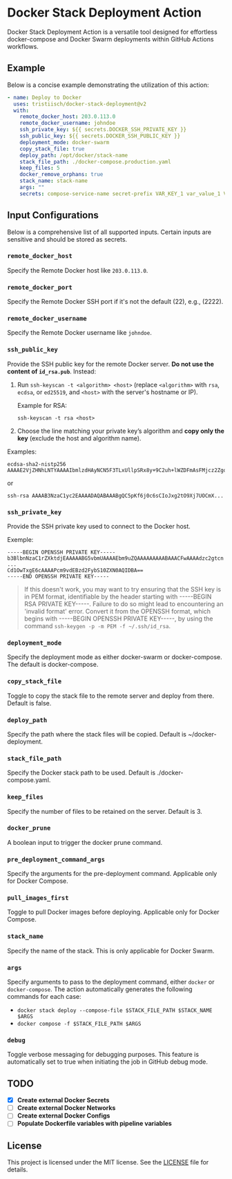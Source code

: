 # Docker Stack Deployment Action

Docker Stack Deployment Action is a versatile tool designed for effortless docker-compose and Docker Swarm deployments within GitHub Actions workflows.

## Example

Below is a concise example demonstrating the utilization of this action:

```yaml
- name: Deploy to Docker
  uses: tristiisch/docker-stack-deployment@v2
  with:
    remote_docker_host: 203.0.113.0
    remote_docker_username: johndoe
    ssh_private_key: ${{ secrets.DOCKER_SSH_PRIVATE_KEY }}
    ssh_public_key: ${{ secrets.DOCKER_SSH_PUBLIC_KEY }}
    deployment_mode: docker-swarm
    copy_stack_file: true
    deploy_path: /opt/docker/stack-name
    stack_file_path: ./docker-compose.production.yaml
    keep_files: 5
    docker_remove_orphans: true
    stack_name: stack-name
    args: ""
    secrets: compose-service-name secret-prefix VAR_KEY_1 var_value_1 VAR_KEY_2 var_value_2
```

## Input Configurations

Below is a comprehensive list of all supported inputs. Certain inputs are sensitive and should be stored as secrets.

### `remote_docker_host`

Specify the Remote Docker host like `203.0.113.0`.

### `remote_docker_port`

Specify the Remote Docker SSH port if it's not the default (22), e.g., (2222).

### `remote_docker_username`

Specify the Remote Docker username like `johndoe`.

### `ssh_public_key`

Provide the SSH public key for the remote Docker server. **Do not use the content of `id_rsa.pub`**. Instead:

1. Run `ssh-keyscan -t <algorithm> <host>` (replace `<algorithm>` with `rsa`, `ecdsa`, or `ed25519`, and `<host>` with the server's hostname or IP).
   
   Example for RSA:
   ```
   ssh-keyscan -t rsa <host>
   ```

2. Choose the line matching your private key’s algorithm and **copy only the key** (exclude the host and algorithm name).

Examples:
```
ecdsa-sha2-nistp256 AAAAE2VjZHNhLNTYAAAAIbmlzdHAyNCN5F3TLxUllpSRx8y+9C2uh+lWZDFmAsFMjcz2Zgq4d5F+oGicGaRk=
```
or
```
ssh-rsa AAAAB3NzaC1yc2EAAAADAQABAAABgQC5pKf6j0c6sCIoJxg2tO9Xj7UOCmX...
```

### `ssh_private_key`

Provide the SSH private key used to connect to the Docker host.

Exemple:
```
-----BEGIN OPENSSH PRIVATE KEY-----
b3BlbnNzaC1rZXktdjEAAAAABG5vbmUAAAAEbm9uZQAAAAAAAAABAAACFwAAAAdzc2gtcn
...
Cd1OwTxgE6cAAAAPcm9vdEBzd2FybS10ZXN0AQIDBA==
-----END OPENSSH PRIVATE KEY-----
```
> If this doesn't work, you may want to try ensuring that the SSH key is in PEM format, identifiable by the header starting with -----BEGIN RSA PRIVATE KEY-----. Failure to do so might lead to encountering an 'invalid format' error. Convert it from the OPENSSH format, which begins with -----BEGIN OPENSSH PRIVATE KEY-----, by using the command `ssh-keygen -p -m PEM -f ~/.ssh/id_rsa`.

### `deployment_mode`

Specify the deployment mode as either docker-swarm or docker-compose. The default is docker-compose.

### `copy_stack_file`

Toggle to copy the stack file to the remote server and deploy from there. Default is false.

### `deploy_path`

Specify the path where the stack files will be copied. Default is ~/docker-deployment.

### `stack_file_path`

Specify the Docker stack path to be used. Default is ./docker-compose.yaml.

### `keep_files`

Specify the number of files to be retained on the server. Default is 3.

### `docker_prune`

A boolean input to trigger the docker prune command.

### `pre_deployment_command_args`

Specify the arguments for the pre-deployment command. Applicable only for Docker Compose.

### `pull_images_first`

Toggle to pull Docker images before deploying. Applicable only for Docker Compose.

### `stack_name`

Specify the name of the stack. This is only applicable for Docker Swarm.

### `args`

Specify arguments to pass to the deployment command, either `docker` or `docker-compose`. The action automatically generates the following commands for each case:
- `docker stack deploy --compose-file $STACK_FILE_PATH $STACK_NAME $ARGS`
- `docker compose -f $STACK_FILE_PATH $ARGS`

### `debug`

Toggle verbose messaging for debugging purposes. This feature is automatically set to true when initiating the job in GitHub debug mode.

## TODO

- [x] **Create external Docker Secrets**  
- [ ] **Create external Docker Networks**  
- [ ] **Create external Docker Configs**  
- [ ] **Populate Dockerfile variables with pipeline variables**

## License

This project is licensed under the MIT license. See the [LICENSE](LICENSE) file for details.
